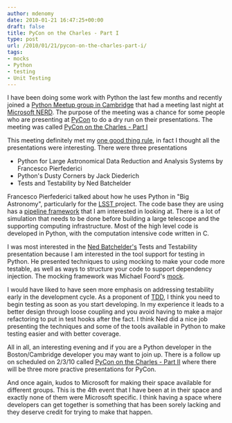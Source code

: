 ```yaml
---
author: mdenomy
date: 2010-01-21 16:47:25+00:00
draft: false
title: PyCon on the Charles - Part I
type: post
url: /2010/01/21/pycon-on-the-charles-part-i/
tags:
- mocks
- Python
- testing
- Unit Testing
---
```


I have been doing some work with Python the last few months and recently joined a [Python Meetup group in Cambridge](http://python.meetup.com/181/) that had a meeting last night at [Microsoft NERD](http://microsoftcambridge.com/Default.aspx).  The purpose of the meeting was a chance for some people who are presenting at [PyCon](http://us.pycon.org/2010/about/) to do a dry run on their presentations.  The meeting was called [PyCon on the Charles - Part I](http://python.meetup.com/181/calendar/12189514/) 


This meeting definitely met my [one good thing rule](http://mdenomy.wordpress.com/2009/12/10/one-good-thing/), in fact I thought all the presentations were interesting.  There were three presentations

* Python for Large Astronomical Data Reduction and Analysis Systems by Francesco Pierfederici
* Python's Dusty Corners by Jack Diederich
* Tests and Testability by Ned Batchelder 


Francesco Pierfederici talked about how he uses Python in "Big Astronomy", particularly for the [LSST ](http://www.lsst.org/lsst)project.  The code base they are using has a [pipeline framework](http://lsstdev.ncsa.uiuc.edu/trac/wiki/PipelineFramework) that I am interested in looking at.  There is a lot of simulation that needs to be done before building a large telescope and the supporting computing infrastructure.  Most of the high level code is developed in Python, with the computation intensive code written in C.

I was most interested in the [Ned Batchelder's](http://nedbatchelder.com/) Tests and Testability presentation because I am interested in the tool support for testing in Python.  He presented techniques to using mocking to make your code more testable, as well as ways to structure your code to support dependency injection.  The mocking framework was Michael Foord's [mock](http://www.voidspace.org.uk/python/mock/).  

I would have liked to have seen more emphasis on addressing testability early in the development cycle.  As a proponent of [TDD](http://en.wikipedia.org/wiki/Test-driven_development), I think you need to begin testing as soon as you start developing.  In my experience it leads to a better design through loose coupling and you avoid having to make a major refactoring to put in test hooks after the fact.  I think Ned did a nice job presenting the techniques and some of the tools available in Python to make testing easier and with better coverage.

All in all, an interesting evening and if you are a Python developer in the Boston/Cambridge developer you may want to join up.  There is a follow up on scheduled on 2/3/10 called [PyCon on the Charles - Part II](http://python.meetup.com/181/calendar/12189588/) where there will be three more practive presentations for PyCon.

And once again, kudos to Microsoft for making their space available for different groups.  This is the 4th event that I have been at in their space and exactly none of them were Microsoft specific.  I think having a space where developers can get together is something that has been sorely lacking and they deserve credit for trying to make that happen.

